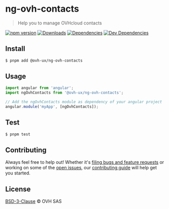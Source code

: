 # ng-ovh-contacts

> Help you to manage OVHcloud contacts

[![npm version](https://badgen.net/npm/v/@ovh-ux/ng-ovh-contacts)](https://www.npmjs.com/package/@ovh-ux/ng-ovh-contacts) [![Downloads](https://badgen.net/npm/dt/@ovh-ux/ng-ovh-contacts)](https://npmjs.com/package/@ovh-ux/ng-ovh-contacts) [![Dependencies](https://badgen.net/david/dep/ovh/manager/packages/components/ng-ovh-contacts)](https://npmjs.com/package/@ovh-ux/ng-ovh-contacts?activeTab=dependencies) [![Dev Dependencies](https://badgen.net/david/dev/ovh/manager/packages/components/ng-ovh-contacts)](https://npmjs.com/package/@ovh-ux/ng-ovh-contacts?activeTab=dependencies)

## Install

```sh
$ pnpm add @ovh-ux/ng-ovh-contacts
```

## Usage

```js
import angular from 'angular';
import ngOvhContacts from '@ovh-ux/ng-ovh-contacts';

// Add the ngOvhContacts module as dependency of your angular project
angular.module('myApp', [ngOvhContacts]);
```

## Test

```sh
$ pnpm test
```

## Contributing

Always feel free to help out! Whether it's [filing bugs and feature requests](https://github.com/ovh/manager/issues/new) or working on some of the [open issues](https://github.com/ovh/manager/issues), our [contributing guide](https://github.com/ovh/manager/blob/master/CONTRIBUTING.md) will help get you started.

## License

[BSD-3-Clause](LICENSE) © OVH SAS
